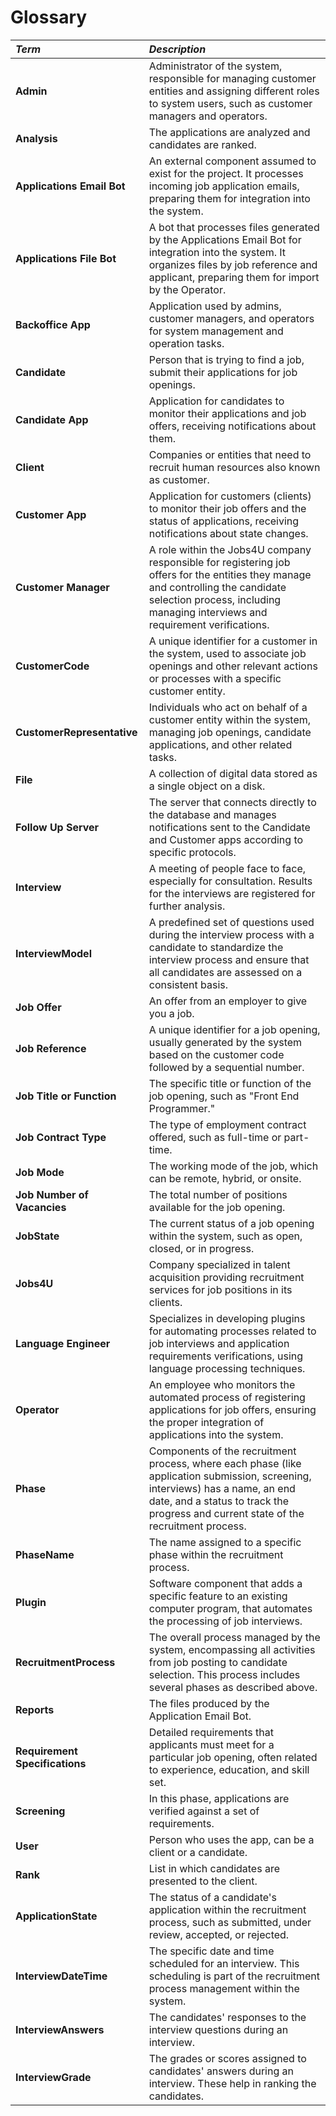 # Glossary 
| **_Term_**                     | **_Description_**                                                                                                                                                                                                      |
|:-------------------------------|:-----------------------------------------------------------------------------------------------------------------------------------------------------------------------------------------------------------------------|
| **Admin**                      | Administrator of the system, responsible for managing customer entities and assigning different roles to system users, such as customer managers and operators.                                                        |
| **Analysis**                   | The applications are analyzed and candidates are ranked.                                                                                                                                                               |
| **Applications Email Bot**     | An external component assumed to exist for the project. It processes incoming job application emails, preparing them for integration into the system.                                                                  |
| **Applications File Bot**      | A bot that processes files generated by the Applications Email Bot for integration into the system. It organizes files by job reference and applicant, preparing them for import by the Operator.                      |
| **Backoffice App**             | Application used by admins, customer managers, and operators for system management and operation tasks.                                                                                                                |
| **Candidate**                  | Person that is trying to find a job, submit their applications for job openings.                                                                                                                                       |
| **Candidate App**              | Application for candidates to monitor their applications and job offers, receiving notifications about them.                                                                                                           |
| **Client**                     | Companies or entities that need to recruit human resources also known as customer.                                                                                                                                     |
| **Customer App**               | Application for customers (clients) to monitor their job offers and the status of applications, receiving notifications about state changes.                                                                           |
| **Customer Manager**           | A role within the Jobs4U company responsible for registering job offers for the entities they manage and controlling the candidate selection process, including managing interviews and requirement verifications.     |
| **CustomerCode**               | A unique identifier for a customer in the system, used to associate job openings and other relevant actions or processes with a specific customer entity.                                                              |
| **CustomerRepresentative**     | Individuals who act on behalf of a customer entity within the system, managing job openings, candidate applications, and other related tasks.                                                                          |
| **File**                       | A collection of digital data stored as a single object on a disk.                                                                                                                                                      |
| **Follow Up Server**           | The server that connects directly to the database and manages notifications sent to the Candidate and Customer apps according to specific protocols.                                                                   |
| **Interview**                  | A meeting of people face to face, especially for consultation. Results for the interviews are registered for further analysis.                                                                                         |
| **InterviewModel**             | A predefined set of questions used during the interview process with a candidate to standardize the interview process and ensure that all candidates are assessed on a consistent basis.                               |
| **Job Offer**                  | An offer from an employer to give you a job.                                                                                                                                                                           |
| **Job Reference**              | A unique identifier for a job opening, usually generated by the system based on the customer code followed by a sequential number.                                                                                     |
| **Job Title or Function**      | The specific title or function of the job opening, such as "Front End Programmer."                                                                                                                                     |
| **Job Contract Type**          | The type of employment contract offered, such as full-time or part-time.                                                                                                                                               |
| **Job Mode**                   | The working mode of the job, which can be remote, hybrid, or onsite.                                                                                                                                                   |
| **Job Number of Vacancies**    | The total number of positions available for the job opening.                                                                                                                                                           |
| **JobState**                   | The current status of a job opening within the system, such as open, closed, or in progress.                                                                                                                           |
| **Jobs4U**                     | Company specialized in talent acquisition providing recruitment services for job positions in its clients.                                                                                                             |
| **Language Engineer**          | Specializes in developing plugins for automating processes related to job interviews and application requirements verifications, using language processing techniques.                                                 |
| **Operator**                   | An employee who monitors the automated process of registering applications for job offers, ensuring the proper integration of applications into the system.                                                            |
| **Phase**                      | Components of the recruitment process, where each phase (like application submission, screening, interviews) has a name, an end date, and a status to track the progress and current state of the recruitment process. |
| **PhaseName**                  | The name assigned to a specific phase within the recruitment process.                                                                                                                                                  |
| **Plugin**                     | Software component that adds a specific feature to an existing computer program, that automates the processing of job interviews.                                                                                      |
| **RecruitmentProcess**         | The overall process managed by the system, encompassing all activities from job posting to candidate selection. This process includes several phases as described above.                                               |
| **Reports**                    | The files produced by the Application Email Bot.                                                                                                                                                                       |
| **Requirement Specifications** | Detailed requirements that applicants must meet for a particular job opening, often related to experience, education, and skill set.                                                                                   |
| **Screening**                  | In this phase, applications are verified against a set of requirements.                                                                                                                                                |
| **User**                       | Person who uses the app, can be a client or a candidate.                                                                                                                                                               |
| **Rank**                       | List in which candidates are presented to the client.                                                                                                                                                                  |
| **ApplicationState**           | The status of a candidate's application within the recruitment process, such as submitted, under review, accepted, or rejected.                                                                                        |
| **InterviewDateTime**          | The specific date and time scheduled for an interview. This scheduling is part of the recruitment process management within the system.                                                                                |
| **InterviewAnswers**           | The candidates' responses to the interview questions during an interview.                                                                                                                                              |
| **InterviewGrade**             | The grades or scores assigned to candidates' answers during an interview. These help in ranking the candidates.                                                                                                        | 